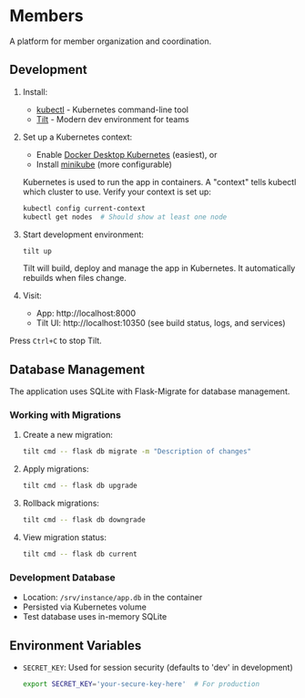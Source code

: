# Members

A platform for member organization and coordination.

## Development

1. Install:
   - [kubectl](https://kubernetes.io/docs/tasks/tools/#kubectl) - Kubernetes command-line tool
   - [Tilt](https://docs.tilt.dev/install.html) - Modern dev environment for teams

2. Set up a Kubernetes context:
   - Enable [Docker Desktop Kubernetes](https://docs.docker.com/desktop/kubernetes/) (easiest), or
   - Install [minikube](https://minikube.sigs.k8s.io/docs/start/) (more configurable)
   
   Kubernetes is used to run the app in containers. A "context" tells kubectl which cluster to use.
   Verify your context is set up:
   ```bash
   kubectl config current-context
   kubectl get nodes  # Should show at least one node
   ```

3. Start development environment:
   ```bash
   tilt up
   ```
   Tilt will build, deploy and manage the app in Kubernetes. It automatically rebuilds when files change.

4. Visit:
   - App: http://localhost:8000
   - Tilt UI: http://localhost:10350 (see build status, logs, and services)

Press `Ctrl+C` to stop Tilt.

## Database Management

The application uses SQLite with Flask-Migrate for database management.

### Working with Migrations

1. Create a new migration:
   ```bash
   tilt cmd -- flask db migrate -m "Description of changes"
   ```

2. Apply migrations:
   ```bash
   tilt cmd -- flask db upgrade
   ```

3. Rollback migrations:
   ```bash
   tilt cmd -- flask db downgrade
   ```

4. View migration status:
   ```bash
   tilt cmd -- flask db current
   ```

### Development Database

- Location: `/srv/instance/app.db` in the container
- Persisted via Kubernetes volume
- Test database uses in-memory SQLite

## Environment Variables

- `SECRET_KEY`: Used for session security (defaults to 'dev' in development)
  ```bash
  export SECRET_KEY='your-secure-key-here'  # For production
  ```